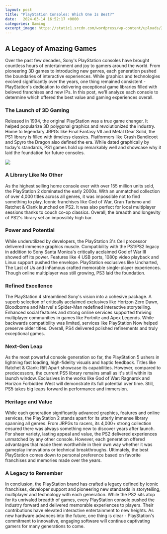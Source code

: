 ```yaml
---
layout: post
title: "PlayStation Consoles: Which One Is Best?"
date:   2024-03-14 16:52:17 +0000
categories: Gaming
excerpt_image: https://static1.srcdn.com/wordpress/wp-content/uploads/2021/01/Every-PlayStation-Console-Ranked.jpg
---
```


## A Legacy of Amazing Games
Over the past few decades, Sony's PlayStation consoles have brought countless hours of entertainment and joy to gamers around the world. From pioneering 3D games to introducing new genres, each generation pushed the boundaries of interactive experiences. While graphics and technologies evolved significantly over the years, one thing remained consistent - PlayStation's dedication to delivering exceptional game libraries filled with beloved franchises and new IPs. In this post, we'll analyze each console to determine which offered the best value and gaming experiences overall.
### The Launch of 3D Gaming  
Released in 1994, the original PlayStation was a true game changer. It helped popularize 3D polygonal graphics and revolutionized the industry. Home to legendary JRPGs like Final Fantasy VII and Metal Gear Solid, the PS1 library is filled with timeless classics. Platformers like Crash Bandicoot and Spyro the Dragon also defined the era. While dated graphically by today's standards, PS1 games hold up remarkably well and showcase why it laid the foundation for future consoles.

![](https://static1.srcdn.com/wordpress/wp-content/uploads/2021/01/Every-PlayStation-Console-Ranked.jpg)
### A Library Like No Other
As the highest selling home console ever with over 155 million units sold, the PlayStation 2 dominated the early 2000s. With an unmatched collection of over 4,000 titles across all genres, it was impossible not to find something to play. Iconic franchises like God of War, Gran Turismo and Ratchet & Clank launched on PS2. It was also perfect for local multiplayer sessions thanks to couch co-op classics. Overall, the breadth and longevity of PS2's library set an impossibly high bar. 
### Power and Potential  
While underutilized by developers, the PlayStation 3's Cell processor delivered immense graphics muscle. Compatibility with the PS1/PS2 legacy in addition to Sony Santa Monica's critically acclaimed God of War III showed off its power. Features like 4 USB ports, 1080p video playback and Linux support pushed the envelope. PlayStation exclusives like Uncharted, The Last of Us and inFamous crafted memorable single-player experiences. Though online multiplayer was still growing, PS3 laid the foundation.
### Refined Excellence
The PlayStation 4 streamlined Sony's vision into a cohesive package. A superb selection of critically acclaimed exclusives like Horizon Zero Dawn, Bloodborne and Marvel's Spider-Man redefined interactive storytelling. Enhanced social features and strong online services supported thriving multiplayer communities in games like Fortnite and Apex Legends. While backwards compatibility was limited, services like PlayStation Now helped preserve older titles. Overall, PS4 delivered polished refinements and truly exceptional games.
### Next-Gen Leap
As the most powerful console generation so far, the PlayStation 5 ushers in lightning fast loading, high-fidelity visuals and haptic feedback. Titles like Ratchet & Clank: Rift Apart showcase its capabilities. However, compared to predecessors, the current PS5 library remains small as it's still within its launch window. Exclusives in the works like God of War: Ragnarok and Horizon Forbidden West will demonstrate its full potential over time. Still, PS5 takes big leaps forward in performance and immersion.
### Heritage and Value  
While each generation significantly advanced graphics, features and online services, the PlayStation 2 stands apart for its utterly immense library spanning all genres. From JRPGs to racers, its 4,000+ strong collection ensured there was always something new to discover years after launch. For sheer variety, lasting appeal and value, the PS2 delivered experiences unmatched by any other console. However, each generation offered advantages that made them worthwhile in their own way whether it was gameplay innovations or technical breakthroughs. Ultimately, the best PlayStation comes down to personal preference based on favorite franchises and memories made over the years.
### A Legacy to Remember
In conclusion, the PlayStation brand has crafted a legacy defined by iconic franchises, developer support and pioneering new standards in storytelling, multiplayer and technology with each generation. While the PS2 sits atop for its unrivaled breadth of games, every PlayStation console pushed the industry forward and delivered memorable experiences to players. Their contributions have elevated interactive entertainment to new heights. As new hardware advances into the future, one thing is clear - PlayStation's commitment to innovative, engaging software will continue captivating gamers for many generations to come.